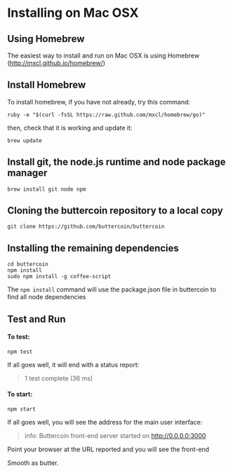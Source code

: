 Installing on Mac OSX
=====================


Using Homebrew
--------------

The easiest way to install and run on Mac OSX is using Homebrew (http://mxcl.github.io/homebrew/)

Install Homebrew
----------------

To install homebrew, if you have not already, try this command:

    ruby -e "$(curl -fsSL https://raw.github.com/mxcl/homebrew/go)"

then, check that it is working and update it:

    brew update

Install git, the node.js runtime and node package manager
-----------

    brew install git node npm

Cloning the buttercoin repository to a local copy
-------------------------------------------------

    git clone https://github.com/buttercoin/buttercoin

Installing the remaining dependencies 
-------------------------------------

    cd buttercoin
    npm install
    sudo npm install -g coffee-script

The `npm install` command will use the package.json file in buttercoin to find all node dependencies

Test and Run
------------

#### To test:

    npm test

If all goes well, it will end with a status report:

>  1 test complete (36 ms)

#### To start:

    npm start

If all goes well, you will see the address for the main user interface:

>info: Buttercoin front-end server started on http://0.0.0.0:3000

Point your browser at the URL reported and you will see the front-end

Smooth as butter. 
